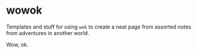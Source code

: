 wowok
=====

Templates and stuff for using `wok` to create a neat page from assorted notes
from adventures in another world.

Wow, ok.
